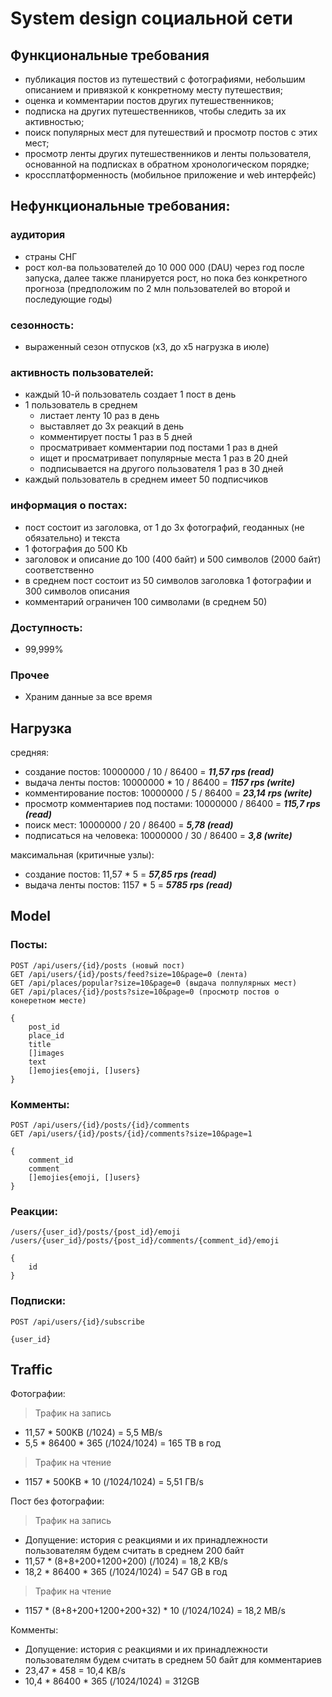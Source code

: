 # System design социальной сети

## Функциональные требования

- публикация постов из путешествий с фотографиями, небольшим описанием и привязкой к конкретному месту путешествия;
- оценка и комментарии постов других путешественников;
- подписка на других путешественников, чтобы следить за их активностью;
- поиск популярных мест для путешествий и просмотр постов с этих мест;
- просмотр ленты других путешественников и ленты пользователя, основанной на подписках в обратном хронологическом порядке;
- кроссплатформенность (мобильное приложение и web интерфейс)

## Нефункциональные требования:
### аудитория
- страны СНГ
- рост кол-ва пользователей до 10 000 000 (DAU) через год после запуска, далее также планируется рост, но пока без конкретного прогноза (предположим по 2 млн пользователей во второй и последующие годы)
### сезонность: 
- выраженный сезон отпусков (x3, до x5 нагрузка в июле)
### активность пользователей:
- каждый 10-й пользователь создает 1 пост в день
- 1 пользователь в среднем 
    - листает ленту 10 раз в день
    - выставляет до 3х реакций в день
    - комментирует посты 1 раз в 5 дней
    - просматривает комментарии под постами 1 раз в дней
    - ищет и просматривает популярные места 1 раз в 20 дней
    - подписывается на другого пользователя 1 раз в 30 дней
- каждый пользователь в среднем имеет 50 подписчиков
### информация о постах:
- пост состоит из заголовка, от 1 до 3х фотографий, геоданных (не обязательно) и текста
- 1 фотография до 500 Kb
- заголовок и описание до 100 (400 байт) и 500 символов (2000 байт) соответственно
- в среднем пост состоит из 50 символов заголовка 1 фотографии и 300 символов описания
- комментарий ограничен 100 символами (в среднем 50)
### Доступность: 
- 99,999%

### Прочее
- Храним данные за все время

## Нагрузка
средняя:
- создание постов: 10000000 / 10 / 86400 = _**11,57 rps (read)**_
- выдача ленты постов: 10000000 * 10 / 86400 = _**1157 rps (write)**_
- комментирование постов: 10000000 / 5 / 86400 = _**23,14 rps (write)**_
- просмотр комментариев под постами: 10000000 / 86400 = _**115,7 rps (read)**_
- поиск мест: 10000000 / 20 / 86400 = _**5,78 (read)**_
- подписаться на человека: 10000000 / 30 / 86400 = _**3,8 (write)**_

максимальная (критичные узлы): 
- создание постов: 11,57 * 5 = _**57,85 rps (read)**_
- выдача ленты постов: 1157 * 5 = _**5785 rps (read)**_

## Model
### Посты:

    POST /api/users/{id}/posts (новый пост)
    GET /api/users/{id}/posts/feed?size=10&page=0 (лента)
    GET /api/places/popular?size=10&page=0 (выдача полпулярных мест)
    GET /api/places/{id}/posts?size=10&page=0 (просмотр постов о конеретном месте)

    {
        post_id
        place_id
        title
        []images
        text
        []emojies{emoji, []users}
    }

### Комменты:

    POST /api/users/{id}/posts/{id}/comments
    GET /api/users/{id}/posts/{id}/comments?size=10&page=1

    {
        comment_id
        comment
        []emojies{emoji, []users}
    }

### Реакции:

    /users/{user_id}/posts/{post_id}/emoji
    /users/{user_id}/posts/{post_id}/comments/{comment_id}/emoji

    {
        id
    }

### Подписки:
    
    POST /api/users/{id}/subscribe

    {user_id}

## Traffic

Фотографии: 
>Трафик на запись
- 11,57 * 500KB (/1024) = 5,5 MB/s
- 5,5 * 86400 * 365 (/1024/1024) = 165 TB в год
>Трафик на чтение
- 1157 * 500KB * 10 (/1024/1024) = 5,51 ГB/s

Пост без фотографии:
>Трафик на запись
- Допущение: история с реакциями и их принадлежности пользователям будем считать в среднем 200 байт
- 11,57 * (8+8+200+1200+200) (/1024) = 18,2 KB/s
- 18,2 * 86400 * 365 (/1024/1024) = 547 GB в год
>Трафик на чтение
- 1157 * (8+8+200+1200+200+32) * 10 (/1024/1024) = 18,2 MB/s

Комменты:
- Допущение: история с реакциями и их принадлежности пользователям будем считать в среднем 50 байт для комментариев
- 23,47 * 458 = 10,4 KB/s
- 10,4 * 86400 * 365 (/1024/1024) = 312GB



